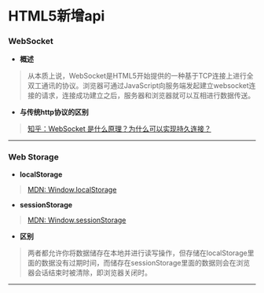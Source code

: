 # HTML5新增api
### WebSocket
* __概述__

>	从本质上说，WebSocket是HTML5开始提供的一种基于TCP连接上进行全双工通讯的协议。浏览器可通过JavaScript向服务端发起建立websocket连接的请求，连接成功建立之后，服务器和浏览器就可以互相进行数据传送。

* __与传统http协议的区别__

>	[知乎：WebSocket 是什么原理？为什么可以实现持久连接？](https://www.zhihu.com/question/20215561)

---
### Web Storage
* __localStorage__

>	[MDN: Window.localStorage](https://developer.mozilla.org/zh-CN/docs/Web/API/Window/localStorage)

* __sessionStorage__

>	[MDN: Window.sessionStorage](https://developer.mozilla.org/zh-CN/docs/Web/API/Window/sessionStorage) 

* __区别__

>	两者都允许你将数据储存在本地并进行读写操作，但存储在localStorage里面的数据没有过期时间，而储存在sessionStorage里面的数据则会在浏览器会话结束时被清除，即浏览器关闭时。

---
